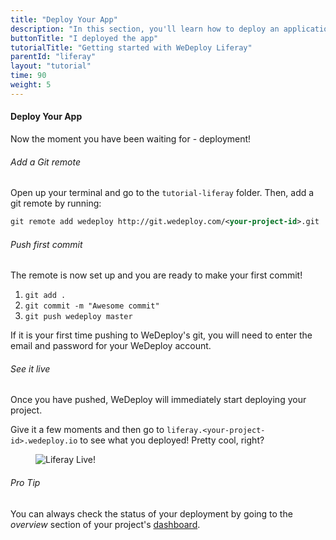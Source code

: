 ```yaml
---
title: "Deploy Your App"
description: "In this section, you'll learn how to deploy an application using WeDeploy Liferay."
buttonTitle: "I deployed the app"
tutorialTitle: "Getting started with WeDeploy Liferay"
parentId: "liferay"
layout: "tutorial"
time: 90
weight: 5
---
```


#### Deploy Your App

Now the moment you have been waiting for - deployment!

###### Add a Git remote

Open up your terminal and go to the `tutorial-liferay` folder. Then, add a git remote by running:

```xml
git remote add wedeploy http://git.wedeploy.com/<your-project-id>.git
```

###### Push first commit

The remote is now set up and you are ready to make your first commit! 

1. `git add .`
2. `git commit -m "Awesome commit"`
3. `git push wedeploy master`

If it is your first time pushing to WeDeploy's git, you will need to enter the email and password for your WeDeploy account.

###### See it live

Once you have pushed, WeDeploy will immediately start deploying your project.

Give it a few moments and then go to `liferay.<your-project-id>.wedeploy.io` to see what you deployed! Pretty cool, right?

<figure>
	<img src="/images/tutorials/liferay-live.png" alt="Liferay Live!">
</figure>

<aside>

###### <span class="icon-16-star"></span> Pro Tip

You can always check the status of your deployment by going to the _overview_ section of your project's <a href="http://dashboard.wedeploy.com" target="_blank">dashboard</a>.

</aside>
